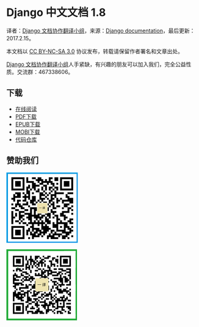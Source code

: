 # Django 中文文档 1.8 #

译者：[Django 文档协作翻译小组](http://python.usyiyi.cn/django/index.html)，来源：[Django documentation](https://docs.djangoproject.com/en/1.8/)，最后更新：2017.2.15。

本文档以 [CC BY-NC-SA 3.0](http://creativecommons.org/licenses/by-nc-sa/3.0/cn/) 协议发布，转载请保留作者署名和文章出处。

[Django 文档协作翻译小组](http://python.usyiyi.cn/django/index.html)人手紧缺，有兴趣的朋友可以加入我们，完全公益性质。交流群：467338606。

## 下载 ##

+ [在线阅读](https://www.gitbook.com/book/wizardforcel/django-chinese-docs-18/details)
+ [PDF下载](https://www.gitbook.com/download/pdf/book/wizardforcel/django-chinese-docs-18)
+ [EPUB下载](https://www.gitbook.com/download/epub/book/wizardforcel/django-chinese-docs-18)
+ [MOBI下载](https://www.gitbook.com/download/mobi/book/wizardforcel/django-chinese-docs-18)
+ [代码仓库](https://github.com/wizardforcel/django-chinese-docs-18)

## 赞助我们

![](img/usyiyi_qr_alipay.png)

![](img/usyiyi_qr_wechat.png)